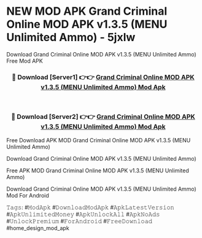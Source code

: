 # NEW MOD APK Grand Criminal Online MOD APK v1.3.5 (MENU Unlimited Ammo) - 5jxlw
Download Grand Criminal Online MOD APK v1.3.5 (MENU Unlimited Ammo) Free Mod APK

<div align="center">
<h3>🔴 Download [Server1] 👉👉 <a href="https://apk-comot.site?title=Grand_Criminal_Online_MOD_APK_v1.3.5_(MENU_Unlimited_Ammo)">Grand Criminal Online MOD APK v1.3.5 (MENU Unlimited Ammo) Mod Apk</a></h3><br>

<h3>🔴 Download [Server2] 👉👉 <a href="https://apk-comot.site?title=Grand_Criminal_Online_MOD_APK_v1.3.5_(MENU_Unlimited_Ammo)">Grand Criminal Online MOD APK v1.3.5 (MENU Unlimited Ammo) Mod Apk</a></h3>
</div>


Free Download APK MOD Grand Criminal Online MOD APK v1.3.5 (MENU Unlimited Ammo)

Download Grand Criminal Online MOD APK v1.3.5 (MENU Unlimited Ammo) 

Free APK MOD Grand Criminal Online MOD APK v1.3.5 (MENU Unlimited Ammo) 

Download Grand Criminal Online MOD APK v1.3.5 (MENU Unlimited Ammo) Mod For Android

𝚃𝚊𝚐𝚜: #𝙼𝚘𝚍𝙰𝚙𝚔 #𝙳𝚘𝚠𝚗𝚕𝚘𝚊𝚍𝙼𝚘𝚍𝙰𝚙𝚔 #𝙰𝚙𝚔𝙻𝚊𝚝𝚎𝚜𝚝𝚅𝚎𝚛𝚜𝚒𝚘𝚗 #𝙰𝚙𝚔𝚄𝚗𝚕𝚒𝚖𝚒𝚝𝚎𝚍𝙼𝚘𝚗𝚎𝚢 #𝙰𝚙𝚔𝚄𝚗𝚕𝚘𝚌𝚔𝙰𝚕𝚕 #𝙰𝚙𝚔𝙽𝚘𝙰𝚍𝚜 #𝚄𝚗𝚕𝚘𝚌𝚔𝙿𝚛𝚎𝚖𝚒𝚞𝚖 #𝙵𝚘𝚛𝙰𝚗𝚍𝚛𝚘𝚒𝚍 #𝙵𝚛𝚎𝚎𝙳𝚘𝚠𝚗𝚕𝚘𝚊𝚍 #home_design_mod_apk